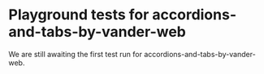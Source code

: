 # Playground tests for accordions-and-tabs-by-vander-web
We are still awaiting the first test run for accordions-and-tabs-by-vander-web.
